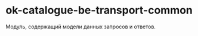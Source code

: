 <h1>ok-catalogue-be-transport-common</h1>

<p>
Модуль, содержащий модели данных запросов и ответов.
</p>